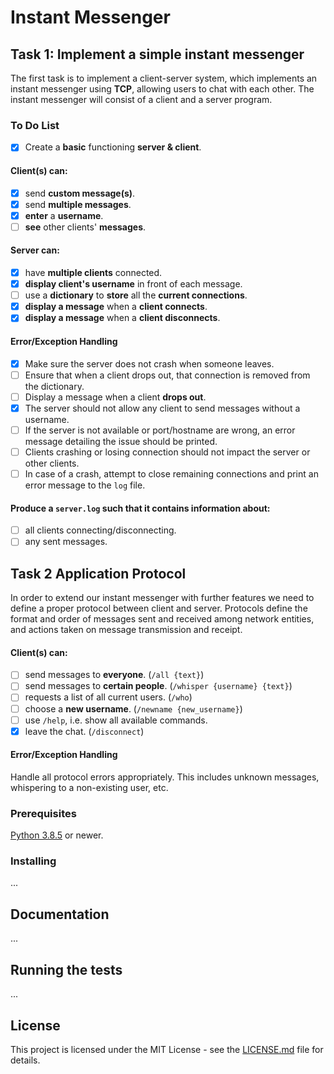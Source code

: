 # Instant Messenger


## Task 1: Implement a simple instant messenger 

The first task is to implement a client-server system, which implements an instant messenger
using **TCP**, allowing users to chat with each other. The instant messenger will consist of a client and a server program.

### To Do List
- [X] Create a **basic** functioning **server & client**.

#### Client(s) can: 
- [X] send **custom message(s)**.
- [X] send **multiple messages**.
- [X] **enter** a **username**. 
- [ ] **see** other clients' **messages**.

#### Server can:
- [X] have **multiple clients** connected.
- [X] **display client's username** in front of each message.
- [ ] use a **dictionary** to **store** all the **current connections**.
- [X] **display a message** when a **client connects**.
- [X] **display a message** when a **client disconnects**.

#### Error/Exception Handling
- [X] Make sure the server does not crash when someone leaves.
- [ ] Ensure that when a client drops out, that connection is removed from the dictionary.
- [ ] Display a message when a client **drops out**.
- [X] The server should not allow any client to send messages without a username.
- [ ] If the server is not available or port/hostname are wrong, an error message detailing the issue should be printed.
- [ ] Clients crashing or losing connection should not impact the server or other clients.
- [ ] In case of a crash, attempt to close remaining connections and print an error message to the `log` file.

#### Produce a `server.log` such that it contains information about:
- [ ] all clients connecting/disconnecting.
- [ ] any sent messages.

## Task 2 Application Protocol
In order to extend our instant messenger with further features we need to define a proper protocol between client and server. Protocols define the format and order of messages sent and received among network entities, and actions taken on message transmission and receipt. 

#### Client(s) can: 
- [ ] send messages to **everyone**. (`/all {text}`)
- [ ] send messages to **certain people**. (`/whisper {username} {text}`)
- [ ] requests a list of all current users. (`/who`) 
- [ ] choose a **new username**. (`/newname {new_username}`)
- [ ] use `/help`, i.e. show all available commands.
- [X] leave the chat. (`/disconnect`)

#### Error/Exception Handling
Handle all protocol errors appropriately. This includes unknown messages, whispering to a
non-existing user, etc.

### Prerequisites

[Python 3.8.5](https://www.python.org/downloads/release/python-385/) or newer.

### Installing

...

## Documentation

...

## Running the tests

...

## License
This project is licensed under the MIT License - see the [LICENSE.md](LICENSE.md) file for details.
